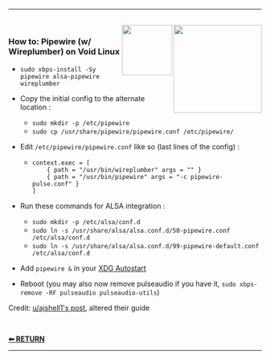 ** **

<br/>
<img src="https://fedoraloveskde.org/pipewire_logo.svg" align="right" width="175">
<img src="https://voidlinux.org/assets/img/void_bg.png" align="right" width="100">

### How to: Pipewire (w/ Wireplumber) on Void Linux
* `sudo xbps-install -Sy pipewire alsa-pipewire wireplumber`

* Copy the initial config to the alternate location :
  - `sudo mkdir -p /etc/pipewire`
  - `sudo cp /usr/share/pipewire/pipewire.conf /etc/pipewire/`

* Edit `/etc/pipewire/pipewire.conf` like so (last lines of the config) :
  - ```
    context.exec = [
        { path = "/usr/bin/wireplumber" args = "" }
        { path = "/usr/bin/pipewire" args = "-c pipewire-pulse.conf" }
    ]
    ```

* Run these commands for ALSA integration :
  - `sudo mkdir -p /etc/alsa/conf.d`
  - `sudo ln -s /usr/share/alsa/alsa.conf.d/50-pipewire.conf /etc/alsa/conf.d`
  - `sudo ln -s /usr/share/alsa/alsa.conf.d/99-pipewire-default.conf /etc/alsa/conf.d`

<!-- * Edit `/etc/pulse/client.conf` :
  - by replacing `; autospawn = yes` with `autospawn = no` -->

* Add `pipewire &` in your [XDG Autostart](https://wiki.archlinux.org/title/XDG_Autostart)

* Reboot (you may also now remove pulseaudio if you have it, `sudo xbps-remove -RF pulseaudio pulseaudio-utils`)

Credit: [u/ajshell1's post](https://www.reddit.com/r/voidlinux/comments/lp5w87/how_i_got_pipewire_working_on_void_as_a_pulse/), altered their guide

<br/>

<a href="https://github.com/czarhex/dotfiles#readme"><b>⬅ RETURN</b></a>
** **
